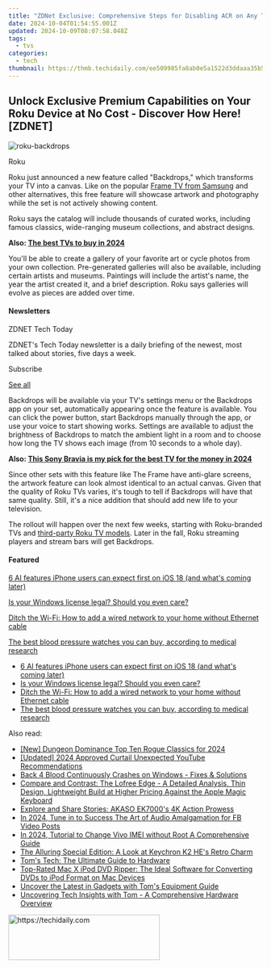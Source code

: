 ```yaml
---
title: "ZDNet Exclusive: Comprehensive Steps for Disabling ACR on Any Television and Slashing Screen Time with Ads"
date: 2024-10-04T01:54:55.001Z
updated: 2024-10-09T08:07:58.048Z
tags:
  - tvs
categories:
  - tech
thumbnail: https://thmb.techidaily.com/ee509985fa8ab0e5a1522d3ddaaa35b579b8ee6b6edaefb4d7205a810da0e219.jpg
---
```


## Unlock Exclusive Premium Capabilities on Your Roku Device at No Cost - Discover How Here![ZDNET]

![roku-backdrops](https://www.zdnet.com/a/img/resize/ab06e5d79937bcd994ea807e04aece8be4cc8f5c/2024/09/04/03fa9e7c-68b9-43c6-ba8d-3958f358f014/backdrops-lifestyle-person.jpg?auto=webp&width=1280)

Roku

Roku just announced a new feature called "Backdrops," which transforms your TV into a canvas. Like on the popular [Frame TV from Samsung](https://www.zdnet.com/home-and-office/home-entertainment/samsung-frame-tv-2024-vs-2023-comparing-the-key-differences/) and other alternatives, this free feature will showcase artwork and photography while the set is not actively showing content.

Roku says the catalog will include thousands of curated works, including famous classics, wide-ranging museum collections, and abstract designs.

**Also: [The best TVs to buy in 2024](https://www.zdnet.com/home-and-office/home-entertainment/best-tv/)**

You'll be able to create a gallery of your favorite art or cycle photos from your own collection. Pre-generated galleries will also be available, including certain artists and museums. Paintings will include the artist's name, the year the artist created it, and a brief description. Roku says galleries will evolve as pieces are added over time. 

#### Newsletters

ZDNET Tech Today

ZDNET's Tech Today newsletter is a daily briefing of the newest, most talked about stories, five days a week.

 Subscribe

[See all](https://www.zdnet.com/newsletters/)

Backdrops will be available via your TV's settings menu or the Backdrops app on your set, automatically appearing once the feature is available. You can click the power button, start Backdrops manually through the app, or use your voice to start showing works. Settings are available to adjust the brightness of Backdrops to match the ambient light in a room and to choose how long the TV shows each image (from 10 seconds to a whole day).

**Also: [This Sony Bravia is my pick for the best TV for the money in 2024](https://www.zdnet.com/home-and-office/home-entertainment/this-sony-bravia-is-my-pick-for-the-best-tv-for-the-money-in-2024-and-its-on-sale-for-labor-day/)**

Since other sets with this feature like The Frame have anti-glare screens, the artwork feature can look almost identical to an actual canvas. Given that the quality of Roku TVs varies, it's tough to tell if Backdrops will have that same quality. Still, it's a nice addition that should add new life to your television.

The rollout will happen over the next few weeks, starting with Roku-branded TVs and [third-party Roku TV models](https://www.zdnet.com/home-and-office/home-entertainment/best-roku-tvs/#link={). Later in the fall, Roku streaming players and stream bars will get Backdrops.

#### Featured

[6 AI features iPhone users can expect first on iOS 18 (and what's coming later)](https://www.zdnet.com/article/6-ai-features-iphone-users-can-expect-first-on-ios-18-and-whats-coming-later/ "6 AI features iPhone users can expect first on iOS 18 (and what's coming later)")

[Is your Windows license legal? Should you even care?](https://www.zdnet.com/article/is-your-windows-license-legal-should-you-even-care/ "Is your Windows license legal? Should you even care?")

[Ditch the Wi-Fi: How to add a wired network to your home without Ethernet cable](https://www.zdnet.com/article/ditch-the-wi-fi-how-to-add-a-wired-network-to-your-home-without-ethernet-cable/ "Ditch the Wi-Fi: How to add a wired network to your home without Ethernet cable")

[The best blood pressure watches you can buy, according to medical research](https://www.zdnet.com/article/best-blood-pressure-watch/ "The best blood pressure watches you can buy, according to medical research")

* [6 AI features iPhone users can expect first on iOS 18 (and what's coming later)](https://www.zdnet.com/article/6-ai-features-iphone-users-can-expect-first-on-ios-18-and-whats-coming-later/ "6 AI features iPhone users can expect first on iOS 18 (and what's coming later)")
* [Is your Windows license legal? Should you even care?](https://www.zdnet.com/article/is-your-windows-license-legal-should-you-even-care/ "Is your Windows license legal? Should you even care?")
* [Ditch the Wi-Fi: How to add a wired network to your home without Ethernet cable](https://www.zdnet.com/article/ditch-the-wi-fi-how-to-add-a-wired-network-to-your-home-without-ethernet-cable/ "Ditch the Wi-Fi: How to add a wired network to your home without Ethernet cable")
* [The best blood pressure watches you can buy, according to medical research](https://www.zdnet.com/article/best-blood-pressure-watch/ "The best blood pressure watches you can buy, according to medical research")

<ins class="adsbygoogle"
     style="display:block"
     data-ad-format="autorelaxed"
     data-ad-client="ca-pub-7571918770474297"
     data-ad-slot="1223367746"></ins>

<ins class="adsbygoogle"
     style="display:block"
     data-ad-client="ca-pub-7571918770474297"
     data-ad-slot="8358498916"
     data-ad-format="auto"
     data-full-width-responsive="true"></ins>

<span class="atpl-alsoreadstyle">Also read:</span>
<div><ul>
<li><a href="https://screen-capture.techidaily.com/new-dungeon-dominance-top-ten-rogue-classics-for-2024/"><u>[New] Dungeon Dominance Top Ten Rogue Classics for 2024</u></a></li>
<li><a href="https://facebook-video-footage.techidaily.com/updated-2024-approved-curtail-unexpected-youtube-recommendations/"><u>[Updated] 2024 Approved Curtail Unexpected YouTube Recommendations</u></a></li>
<li><a href="https://win-solutions.techidaily.com/back-4-blood-continuously-crashes-on-windows-fixes-and-solutions/"><u>Back 4 Blood Continuously Crashes on Windows - Fixes & Solutions</u></a></li>
<li><a href="https://hardware-reviews.techidaily.com/compare-and-contrast-the-lofree-edge-a-detailed-analysis-thin-design-lightweight-build-at-higher-pricing-against-the-apple-magic-keyboard/"><u>Compare and Contrast: The Lofree Edge - A Detailed Analysis, Thin Design, Lightweight Build at Higher Pricing Against the Apple Magic Keyboard</u></a></li>
<li><a href="https://buynow-reviews.techidaily.com/explore-and-share-stories-akaso-ek7000s-4k-action-prowess/"><u>Explore and Share Stories: AKASO EK7000's 4K Action Prowess</u></a></li>
<li><a href="https://facebook-video-content.techidaily.com/in-2024-tune-in-to-success-the-art-of-audio-amalgamation-for-fb-video-posts/"><u>In 2024, Tune in to Success The Art of Audio Amalgamation for FB Video Posts</u></a></li>
<li><a href="https://sim-unlock.techidaily.com/in-2024-tutorial-to-change-vivo-imei-without-root-a-comprehensive-guide-by-drfone-android/"><u>In 2024, Tutorial to Change Vivo IMEI without Root A Comprehensive Guide</u></a></li>
<li><a href="https://hardware-reviews.techidaily.com/the-alluring-special-edition-a-look-at-keychron-k2-hes-retro-charm/"><u>The Alluring Special Edition: A Look at Keychron K2 HE's Retro Charm</u></a></li>
<li><a href="https://hardware-reviews.techidaily.com/toms-tech-the-ultimate-guide-to-hardware/"><u>Tom's Tech: The Ultimate Guide to Hardware</u></a></li>
<li><a href="https://tech-revival.techidaily.com/top-rated-mac-x-ipod-dvd-ripper-the-ideal-software-for-converting-dvds-to-ipod-format-on-mac-devices/"><u>Top-Rated Mac X iPod DVD Ripper: The Ideal Software for Converting DVDs to iPod Format on Mac Devices</u></a></li>
<li><a href="https://hardware-reviews.techidaily.com/uncover-the-latest-in-gadgets-with-toms-equipment-guide/"><u>Uncover the Latest in Gadgets with Tom's Equipment Guide</u></a></li>
<li><a href="https://hardware-reviews.techidaily.com/uncovering-tech-insights-with-tom-a-comprehensive-hardware-overview/"><u>Uncovering Tech Insights with Tom - A Comprehensive Hardware Overview</u></a></li>
</ul></div>

<!-- affiliate ads begin -->
<a href="https://homestyler.sjv.io/c/5597632/1943750/22993" target="_top" id="1943750">
  <img src="//a.impactradius-go.com/display-ad/22993-1943750" border="0" alt="https://techidaily.com" width="300" height="90"/>
</a>
<img height="0" width="0" src="https://homestyler.sjv.io/i/5597632/1943750/22993" style="position:absolute;visibility:hidden;" border="0" />
<!-- affiliate ads end -->

